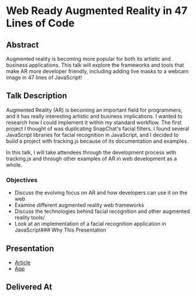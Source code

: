 # Web Ready Augmented Reality in 47 Lines of Code

## Abstract

Augmented reality is becoming more popular for both its artistic and business applications. This talk will explore the frameworks and tools that make AR more developer friendly, including adding live masks to a webcam image in 47 lines of JavaScript!

## Talk Description

Augmented Reality (AR) is becoming an important field for programmers, and it has really interesting artistic and business implications. I wanted to research how I could implement it within my standard workflow. The first project I thought of was duplicating SnapChat's facial filters. I found several JavaScript libraries for facial recognition in JavaScript, and I decided to build a project with tracking.js because of its documentation and examples.

In this talk, I will take attendees through the development process with tracking.js and through other examples of AR in web development as a whole.

### Objectives

* Discuss the evolving focus on AR and how developers can use it on the web
* Examine different augmented reality web frameworks
* Discuss the technologies behind facial recognition and other augmented reality tools/
* Look at an implementation of a facial recognition application in JavaScript### Why This Presentation

## Presentation

* [Article](https://dev.to/aspittel/facial-recognition-in-javascript-using-trackingjs-3l7)
* [App](https://www.alispit.tel/tracking/)

## Delivered At
